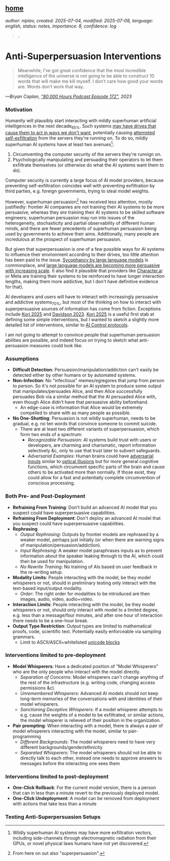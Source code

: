 [home](./index.md)
------------------

*author: niplav, created: 2025-07-04, modified: 2025-07-08, language: english, status: notes, importance: 8, confidence: log*

> __.__

Anti-Superpersuasion Interventions
===================================

> Meanwhile, I’ve got great confidence that the most incredible
intelligence of the universe is not going to be able to construct 10
words that will make me kill myself. I don’t care how good your words
are. Words don’t work that way.

*—Bryan Caplan, [“80,000 Hours Podcast Episode 172”](https://80000hours.org/podcast/episodes/bryan-caplan-stop-reading-the-news/), 2023*

### Motivation

Humanity will plausibly start interacting with mildly superhuman
artificial intelligences in the next decade<sub>65%</sub>. Such
systems [may have drives that cause them to act in ways we don't
want](https://www.lesswrong.com/posts/8fpzBHt7e6n7Qjoo9/ai-risk-for-epistemic-minimalists),
potentially causing [attempted
self-exfiltration](https://metr.org/blog/2024-11-12-rogue-replication-threat-model/)
from the servers they're running on. To do so, mildly superhuman AI
systems have at least two avenues[^exfiltrate]:

[^exfiltrate]: Wildly superhuman AI systems may have more exfiltration vectors, including side-channels through electromagnetic radiation from their GPUs, or novel physical laws humans have not yet discovered.

1. Circumventing the computer security of the servers they're runnign on.
2. Psychologically manipulating and persuading their operators to let them exfiltrate themselves (or otherwise do what the AI systems want them to do).

Computer security is currently a large focus of AI model providers,
because preventing self-exfiltration coincides well with preventing
exfiltration by third parties, e.g. foreign governments, trying to steal
model weights.

However, superhuman persuasion[^terminology] has received less attention, mostly
justifiedly: frontier AI companies are not training their AI systems to
be more persuasive, whereas they *are* training their AI systems to be
skilled software engineers; superhuman persuasion may run into issues of
the heterogeneity, stochasticity and partial observability of different
human minds, and there are fewer precedents of superhuman persuasion
being used by governments to achieve their aims. Additionally, many
people are incredulous at the prospect of superhuman persuasion.

[^terminology]: From here on out also "superpersuasion".

But given that superpersuasion is one of a few possible ways for AI
systems to influence their environment according to their drives, too
little attention has been paid to the issue. [Sycophancy by large language
models](https://openai.com/index/sycophancy-in-gpt-4o/) is commonplace,
and [large language models are becoming more persuasive with increasing
scale](https://www.anthropic.com/news/measuring-model-persuasiveness). (I
also find it plausible that providers like
[Character.ai](https://en.wikipedia.org/wiki/Character.ai) or Meta
are training their systems to be reinforced to have longer interaction
lengths, making them more addictive, but I don't have definitive evidence
for that<!--TODO: link 2h claim, AlphaRizz on twitter-->).

AI developers and users will have to interact with increasingly
persuasive and addictive systems<sub>70%</sub>, but most of
the thinking on how to interact with superpersuasive sources
of information has come from fiction. Exceptions include [Kori
2025](https://markelkori.substack.com/p/methods-of-defense-against-agi-manipulation)
and [Davidson 2023]()<!--TODO: read & link!-->. [Kori
2025](https://markelkori.substack.com/p/methods-of-defense-against-agi-manipulation)
is a useful first stab at defining some simple interventions, but I
wanted to sketch a slightly more detailed list of interventions, similar
to [AI Control protocols]()<!--TODO: link-->.<!--TODO: also relevant:
Bostrom on infohazards. Not much follow-up there?-->

I am not going to attempt to convince people that superhuman persuasion
abilities are possible, and indeed focus on trying to sketch what
anti-persuasion measures could look like.

### Assumptions

* __Difficult Detection__: Persuasion/manipulation/addiction can't easily be detected either by other humans or by automated systems.<!--TODO: is this true? Probably early persuasion is going to look pretty blatant. Also Pair-Prompting sort of relies on the opposite being the case-->
* __Non-Infection__: No "infectious" memes/egregores that jump from person to person. So it's not possible for an AI system to produce some output that manipulates/persuades Alice, and then Alice successfully persuades Bob via a similar method that the AI persuaded Alice with, even though Alice didn't have that persuasive ability beforehand.
	* An edge-case is information that Alice would be extremely compelled to share with as many people as possible.
* __No One-Shotting__: Persuasion is not wildly superhuman, needs to be gradual, e.g. no ten words that convince someone to commit suicide.
	* There are at least two different variants of superpersuasion, which form two ends of a spectrum:
		* *Recognizable Persuasion*: AI systems build trust with users or developers, are charming and charismatic, report information selectively &c, only to use that trust later to subvert safeguards.
		* *Adversarial Examples*: Human brains could have [adversarial inputs](https://en.wikipedia.org/wiki/Adversarial_input) similar to [optical illusions](https://en.wikipedia.org/wiki/Optical_Illusion) but for more general cognitive functions, which circumvent specific parts of the brain and cause others to be activated more than normally. If those exist, they could allow for a fast and potentially complete circumvention of conscious processing.

### Both Pre- and Post-Deployment

* __Refraining From Training__: Don't build an advanced AI model that you suspect could have superpersuasive capabilities.
* __Refraining From Deployment__: Don't deploy an advanced AI model that you suspect could have superpersuasive capabilities.
* __Rephrasing__
	* *Output Rephrasing*: Outputs by frontier models are rephrased by a weaker model, perhaps just initially (or when there are warning signs of manipulation/persuasion/addiction).
	* *Input Rephrasing*: A weaker model paraphrases inputs as to prevent information about the speaker leaking through to the AI, which could then be used for manipulation.
	* *No Rewrite Training*: No training of AIs based on user feedback in the re-writing setup.
* __Modality Limits__: People interacting with the model, be they model whisperers or not, should in preliminary testing only interact with the text-based input/output modality.
	* *Order*: The right order for modalities to be introduced are then images, audio, video, audio+video.
* __Interaction Limits__: People interacting with the model, be they model whisperers or not, should only interact with model to a limited degree, e.g. less than a message/four minutes, and after one hour of interaction there needs to be a one-hour break.
* __Output Type Restriction__: Output types are limited to mathematical proofs, code, scientific text. Potentially easily enforceable via sampling grammars<!--TODO: link-->.
	* Limit to ASCII/ASCII+whitelisted [unicode blocks](https://en.wikipedia.org/wiki/Unicode_block)

### Interventions limited to pre-deployment

* __Model Whisperers__: Have a dedicated position of "Model Whisperers" who are the only people who interact with the model directly.
	* *Separation of Concerns*: Model whisperers can't change anything of the rest of the infrastructure (e.g. writing code, changing access permissions &c).
	* *Unremembered Whisperers*: Advanced AI models should not keep long-term memories of the conversations with and identities of their model whisperers.
	* *Sanctioning Deceptive Whisperers*: If a model whisperer attempts to e.g. cause the weights of a model to be exfiltrated, or similar actions, the model whisperer is relieved of their position in the organization.
* __Pair prompting__: When interacting with a model, there is always a pair of model whisperers interacting with the model, similar to pair-programming
	* *Different Backgrounds*: The model whisperers need to have very different backgrounds/gender/ethnicity
	* *Separated Whisperers*: The model whisperers should not be able to directly talk to each other, instead one needs to approve answers to messages before the interacting one sees them

### Interventions limited to post-deployment

* __One-Click Rollback__: For the current model version, there is a person that can in less than a minute revert to the previously deployed model.
* __One-Click Undeployment__: A model can be removed from deployment with actions that take less than a minute

### Testing Anti-Superpersuasion Setups

<!--Claude Chats:
https://claude.ai/chat/9b59090a-d1b1-4cff-b0ce-77e439b027f4
https://claude.ai/chat/752d0fda-12b0-4f3c-b509-431fc46f9059
-->

